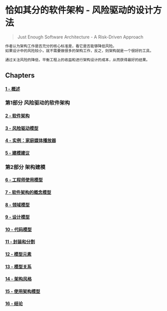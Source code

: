 # 恰如其分的软件架构 - 风险驱动的设计方法
> Just Enough Software Architecture - A Risk-Driven Approach

```md
作者认为架构工作是否充分的核心标准是，看它是否能够降低风险。
如果设计中的风险较小，就不需要做很多的架构工作，反之，则架构就是一个很好的工具。

通过关注风险的降低，平衡工程上的收益和进行架构设计的成本，从而获得最好的结果。
```

## Chapters

#### [1 - 概述](chapter/chapter-1.md)

### 第1部分 风险驱动的软件架构
#### [2 - 软件架构](chapter/chapter-2.md)
#### [3 - 风险驱动模型](chapter/)
#### [4 - 实例：家庭媒体播放器](chapter/)
#### [5 - 建模建议](chapter/)

### 第2部分 架构建模
#### [6 - 工程师使用模型](chapter/)
#### [7 - 软件架构的概念模型](chapter/)
#### [8 - 领域模型](chapter/)
#### [9 - 设计模型](chapter/)
#### [10 - 代码模型](chapter/)
#### [11 - 封装和分割](chapter/)
#### [12 - 模型元素](chapter/)
#### [13 - 模型关系](chapter/)
#### [14 - 架构风格](chapter/)
#### [15 - 使用架构模型](chapter/)
#### [16 - 结论](chapter/)